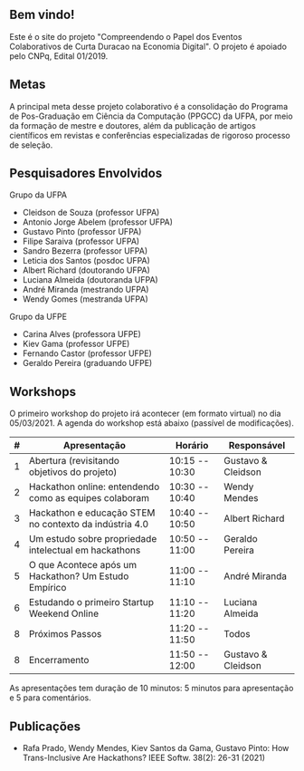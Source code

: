 ## Bem vindo!

Este é o site do projeto "Compreendendo o Papel dos Eventos Colaborativos de Curta Duracao na Economia Digital". O projeto é apoiado pelo CNPq, Edital 01/2019. 


## Metas

A principal meta desse projeto colaborativo é a consolidação do Programa de Pos-Graduação em Ciência da Computação (PPGCC) da UFPA, por meio da formação de mestre e doutores, além da publicação de artigos científicos em revistas e conferências especializadas de rigoroso processo de seleção.

## Pesquisadores Envolvidos

Grupo da UFPA

- Cleidson de Souza (professor UFPA)
- Antonio Jorge Abelem (professor UFPA)
- Gustavo Pinto (professor UFPA)
- Filipe Saraiva (professor UFPA)
- Sandro Bezerra (professor UFPA)
- Leticia dos Santos (posdoc UFPA)
- Albert Richard (doutorando UFPA)
- Luciana Almeida (doutoranda UFPA)
- André Miranda (mestrando UFPA)
- Wendy Gomes (mestranda UFPA)

Grupo da UFPE

- Carina Alves (professora UFPE)
- Kiev Gama (professor UFPE)
- Fernando Castor (professor UFPE)
- Geraldo Pereira (graduando UFPE)

## Workshops

O primeiro workshop do projeto irá acontecer (em formato virtual) no dia 05/03/2021. A agenda do workshop está abaixo (passível de modificações).

| # | Apresentação                                            | Horário           | Responsável         |
|---|---------------------------------------------------------|-------------------|---------------------|
| 1 | Abertura (revisitando objetivos do projeto)             | 10:15 -- 10:30    | Gustavo & Cleidson  |
| 2 | Hackathon online: entendendo como as equipes colaboram  | 10:30 -- 10:40    | Wendy Mendes        |
| 3 | Hackathon e educação STEM no contexto da indústria 4.0  | 10:40 -- 10:50    | Albert Richard      |
| 4 | Um estudo sobre propriedade intelectual em hackathons   | 10:50 -- 11:00    | Geraldo Pereira     |
| 5 | O que Acontece após um Hackathon? Um Estudo Empírico    | 11:00 -- 11:10    | André Miranda       |
| 6 | Estudando o primeiro Startup Weekend Online             | 11:10 -- 11:20    | Luciana Almeida     |
| 8 | Próximos Passos                                         | 11:20 -- 11:50    | Todos               |
| 8 | Encerramento                                            | 11:50 -- 12:00    | Gustavo & Cleidson  |

As apresentações tem duração de 10 minutos: 5 minutos para apresentação e 5 para comentários.

## Publicações

- Rafa Prado, Wendy Mendes, Kiev Santos da Gama, Gustavo Pinto: How Trans-Inclusive Are Hackathons? IEEE Softw. 38(2): 26-31 (2021)
